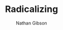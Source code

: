 ---
layout: post
title: "11. Radicalizing"
author: "Nathan Gibson"
tags: [11]
image: color-blocks.jpg
level: overview
zotero-tag: 11-Radicalizing
pad-slug: 11
zotero-readings: [srowigRadikalisierungIndividuenUeberblick2018]
objective: "Discuss the role of religion in the process of radicalization."
---
